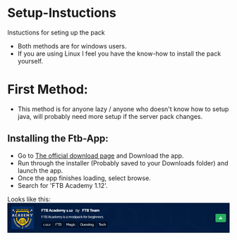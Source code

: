 # Setup-Instuctions
Instuctions for seting up the pack

- Both methods are for windows users. 
- If you are using Linux I feel you have the know-how to install the pack yourself.

# First Method:

- This method is for anyone lazy / anyone who doesn't know how to setup java, will probably need more setup if the server pack changes.

## Installing the Ftb-App:
- Go to [The official download page][ftb-app] and Download the app.
- Run through the installer (Probably saved to your Downloads folder) and launch the app.
- Once the app finishes loading, select browse.
- Search for 'FTB Academy 1.12'.

Looks like this:
![](modpack.png)

[ftb-app]: <https://www.feed-the-beast.com/ftb-app>